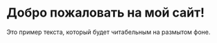 <!DOCTYPE html>
<html lang="ru">
<head>
  <meta charset="UTF-8">
  <title>Мой сайт</title>
  <link rel="stylesheet" href="style.css">
</head>
<body>
  <div class="content">
    <h1>Добро пожаловать на мой сайт!</h1>
    <p>Это пример текста, который будет читабельным на размытом фоне.</p>
  </div>
</body>
</html>
